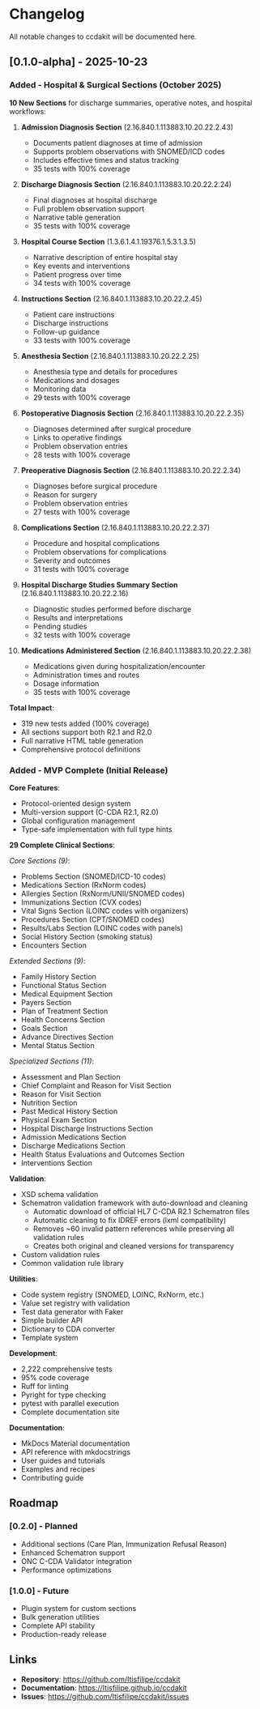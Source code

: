 # Changelog

All notable changes to ccdakit will be documented here.

## [0.1.0-alpha] - 2025-10-23

### Added - Hospital & Surgical Sections (October 2025)

**10 New Sections** for discharge summaries, operative notes, and hospital workflows:

1. **Admission Diagnosis Section** (2.16.840.1.113883.10.20.22.2.43)
   - Documents patient diagnoses at time of admission
   - Supports problem observations with SNOMED/ICD codes
   - Includes effective times and status tracking
   - 35 tests with 100% coverage

2. **Discharge Diagnosis Section** (2.16.840.1.113883.10.20.22.2.24)
   - Final diagnoses at hospital discharge
   - Full problem observation support
   - Narrative table generation
   - 35 tests with 100% coverage

3. **Hospital Course Section** (1.3.6.1.4.1.19376.1.5.3.1.3.5)
   - Narrative description of entire hospital stay
   - Key events and interventions
   - Patient progress over time
   - 34 tests with 100% coverage

4. **Instructions Section** (2.16.840.1.113883.10.20.22.2.45)
   - Patient care instructions
   - Discharge instructions
   - Follow-up guidance
   - 33 tests with 100% coverage

5. **Anesthesia Section** (2.16.840.1.113883.10.20.22.2.25)
   - Anesthesia type and details for procedures
   - Medications and dosages
   - Monitoring data
   - 29 tests with 100% coverage

6. **Postoperative Diagnosis Section** (2.16.840.1.113883.10.20.22.2.35)
   - Diagnoses determined after surgical procedure
   - Links to operative findings
   - Problem observation entries
   - 28 tests with 100% coverage

7. **Preoperative Diagnosis Section** (2.16.840.1.113883.10.20.22.2.34)
   - Diagnoses before surgical procedure
   - Reason for surgery
   - Problem observation entries
   - 27 tests with 100% coverage

8. **Complications Section** (2.16.840.1.113883.10.20.22.2.37)
   - Procedure and hospital complications
   - Problem observations for complications
   - Severity and outcomes
   - 31 tests with 100% coverage

9. **Hospital Discharge Studies Summary Section** (2.16.840.1.113883.10.20.22.2.16)
   - Diagnostic studies performed before discharge
   - Results and interpretations
   - Pending studies
   - 32 tests with 100% coverage

10. **Medications Administered Section** (2.16.840.1.113883.10.20.22.2.38)
    - Medications given during hospitalization/encounter
    - Administration times and routes
    - Dosage information
    - 35 tests with 100% coverage

**Total Impact**:
- 319 new tests added (100% coverage)
- All sections support both R2.1 and R2.0
- Full narrative HTML table generation
- Comprehensive protocol definitions

### Added - MVP Complete (Initial Release)

**Core Features**:
- Protocol-oriented design system
- Multi-version support (C-CDA R2.1, R2.0)
- Global configuration management
- Type-safe implementation with full type hints

**29 Complete Clinical Sections**:

*Core Sections (9)*:
- Problems Section (SNOMED/ICD-10 codes)
- Medications Section (RxNorm codes)
- Allergies Section (RxNorm/UNII/SNOMED codes)
- Immunizations Section (CVX codes)
- Vital Signs Section (LOINC codes with organizers)
- Procedures Section (CPT/SNOMED codes)
- Results/Labs Section (LOINC codes with panels)
- Social History Section (smoking status)
- Encounters Section

*Extended Sections (9)*:
- Family History Section
- Functional Status Section
- Medical Equipment Section
- Payers Section
- Plan of Treatment Section
- Health Concerns Section
- Goals Section
- Advance Directives Section
- Mental Status Section

*Specialized Sections (11)*:
- Assessment and Plan Section
- Chief Complaint and Reason for Visit Section
- Reason for Visit Section
- Nutrition Section
- Past Medical History Section
- Physical Exam Section
- Hospital Discharge Instructions Section
- Admission Medications Section
- Discharge Medications Section
- Health Status Evaluations and Outcomes Section
- Interventions Section

**Validation**:
- XSD schema validation
- Schematron validation framework with auto-download and cleaning
  - Automatic download of official HL7 C-CDA R2.1 Schematron files
  - Automatic cleaning to fix IDREF errors (lxml compatibility)
  - Removes ~60 invalid pattern references while preserving all validation rules
  - Creates both original and cleaned versions for transparency
- Custom validation rules
- Common validation rule library

**Utilities**:
- Code system registry (SNOMED, LOINC, RxNorm, etc.)
- Value set registry with validation
- Test data generator with Faker
- Simple builder API
- Dictionary to CDA converter
- Template system

**Development**:
- 2,222 comprehensive tests
- 95% code coverage
- Ruff for linting
- Pyright for type checking
- pytest with parallel execution
- Complete documentation site

**Documentation**:
- MkDocs Material documentation
- API reference with mkdocstrings
- User guides and tutorials
- Examples and recipes
- Contributing guide

## Roadmap

### [0.2.0] - Planned

- Additional sections (Care Plan, Immunization Refusal Reason)
- Enhanced Schematron support
- ONC C-CDA Validator integration
- Performance optimizations

### [1.0.0] - Future

- Plugin system for custom sections
- Bulk generation utilities
- Complete API stability
- Production-ready release

## Links

- **Repository**: https://github.com/Itisfilipe/ccdakit
- **Documentation**: https://Itisfilipe.github.io/ccdakit
- **Issues**: https://github.com/Itisfilipe/ccdakit/issues
